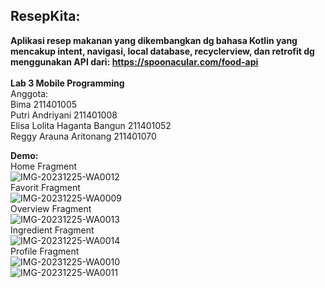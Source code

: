 ## **ResepKita:** 
**Aplikasi resep makanan yang dikembangkan dg bahasa Kotlin yang mencakup intent, navigasi, local database, recyclerview, dan retrofit dg menggunakan API dari: https://spoonacular.com/food-api**
<br />
<br /> **Lab 3 Mobile Programming**
<br /> Anggota:
<br /> Bima 211401005
<br /> Putri Andriyani 211401008
<br /> Elisa Lolita Haganta Bangun 211401052
<br /> Reggy Arauna Aritonang 211401070

**Demo:**<br/>
Home Fragment <br/>
![IMG-20231225-WA0012](https://github.com/putridriyani/UASMP3/assets/114595104/2e0a0c40-b1d4-44e7-b245-28647c58a75c)
<br/>
Favorit Fragment<br/>
![IMG-20231225-WA0009](https://github.com/putridriyani/UASMP3/assets/114595104/d1d59606-bcca-4607-b750-2a636c0f379b)
<br/>
Overview Fragment<br/>
![IMG-20231225-WA0013](https://github.com/putridriyani/UASMP3/assets/114595104/c181dc19-998c-40d8-89cf-b88a160253b1)
<br/>
Ingredient Fragment<br/>
![IMG-20231225-WA0014](https://github.com/putridriyani/UASMP3/assets/114595104/9e083986-124e-49d2-b9c1-6bf2ed42a039)
<br/>
Profile Fragment<br/>
![IMG-20231225-WA0010](https://github.com/putridriyani/UASMP3/assets/114595104/1fa5080c-4b09-4446-8cde-7493e8c0aee7)
<br/>
![IMG-20231225-WA0011](https://github.com/putridriyani/UASMP3/assets/114595104/951dd661-eb34-4918-94d1-59c799ccdccc)
